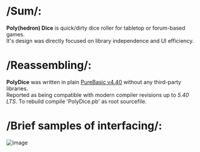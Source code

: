 # /Sum/:
__Poly(hedron) Dice__ is quick/dirty dice roller for tabletop or forum-based games.  
It's design was directly focused on library independence and UI efficiency.

# /Reassembling/:
__PolyDice__ was written in plain [PureBasic v4.40](http://purebasic.com) without any third-party libraries.  
Reported as being compatible with modern compiler revisions up to _5.40 LTS_.
To rebuild compile 'PolyDice.pb' as root sourcefile.

# /Brief samples of interfacing/:
![image](https://user-images.githubusercontent.com/8768470/46800272-d4c3f780-cd5f-11e8-9ef7-140b0a9bb9fa.png)
